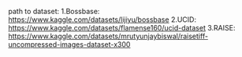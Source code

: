 path to dataset:
1.Bossbase:
https://www.kaggle.com/datasets/lijiyu/bossbase
2.UCID:
https://www.kaggle.com/datasets/flamense160/ucid-dataset
3.RAISE:
https://www.kaggle.com/datasets/mrutyunjaybiswal/raisetiff-uncompressed-images-dataset-x300
